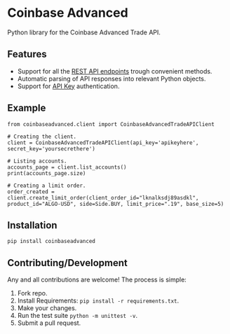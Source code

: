 # Coinbase Advanced
Python library for the Coinbase Advanced Trade API.

## Features
- Support for all the [REST API endpoints](https://docs.cloud.coinbase.com/advanced-trade-api/docs/rest-api-overview) trough convenient methods.
- Automatic parsing of API responses into relevant Python objects.
- Support for [API Key](https://docs.cloud.coinbase.com/advanced-trade-api/docs/rest-api-auth) authentication.

## Example
```
from coinbaseadvanced.client import CoinbaseAdvancedTradeAPIClient

# Creating the client.
client = CoinbaseAdvancedTradeAPIClient(api_key='apikeyhere', secret_key='yoursecrethere')

# Listing accounts.
accounts_page = client.list_accounts()
print(accounts_page.size)

# Creating a limit order.
order_created = client.create_limit_order(client_order_id="lknalksdj89asdkl", product_id="ALGO-USD", side=Side.BUY, limit_price=".19", base_size=5)
```

## Installation
```
pip install coinbaseadvanced
```
## Contributing/Development
Any and all contributions are welcome! The process is simple:
  1. Fork repo.
  2. Install Requirements: `pip install -r requirements.txt`.
  3. Make your changes.
  4. Run the test suite `python -m unittest -v`.
  5. Submit a pull request.
